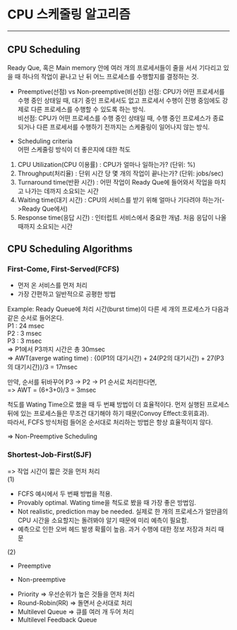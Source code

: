 # CPU 스케줄링 알고리즘
------------------------------------------------
## CPU Scheduling
Ready Que, 혹은 Main memory 안에 여러 개의 프로세서들이 줄을 서서 기다리고 있을 때 하나의 작업이 끝나고 난 뒤 어느 프로세스를 수행할지를 결정하는 것.  

* Preemptive(선점) vs Non-preemptive(비선점)
선점: CPU가 어떤 프로세서를 수행 중인 상태일 때, 대기 중인 프로세서도 없고 프로세서 수행이 진행 중임에도 강제로 다른 프로세스를 수행할 수 있도록 하는 방식.  
비선점: CPU가 어떤 프로세스를 수행 중인 상태일 때, 수행 중인 프로세스가 종료되거나 다른 프로세서를 수행하기 전까지는 스케줄링이 일어나지 않는 방식.  

* Scheduling criteria   
어떤 스케줄링 방식이 더 좋은지에 대한 척도  
 
1. CPU Utilization(CPU 이용률) : CPU가 얼마나 일하는가? (단위: %)  
2. Throughput(처리율) : 단위 시간 당 몇 개의 작업이 끝나는가? (단위: jobs/sec)  
3. Turnaround time(반환 시간) : 어떤 작업이 Ready Que에 들어와서 작업을 마치고 나가는 데까지 소요되는 시간  
4. Waiting time(대기 시간) : CPU의 서비스를 받기 위해 얼마나 기다려야 하는가(->Ready Que에서)  
5. Response time(응답 시간) : 인터럽트 서비스에서 중요한 개념. 처음 응답이 나올 때까지 소요되는 시간  

## CPU Scheduling Algorithms  

### First-Come, First-Served(FCFS)  
- 먼저 온 서비스를 먼저 처리  
- 가장 간편하고 일반적으로 공평한 방법  

Example: Ready Queue에 처리 시간(burst time)이 다른 세 개의 프로세스가 다음과 같은 순서로 들어온다.  
P1 : 24 msec  
P2 : 3 msec  
P3 : 3 msec  
=> P1에서 P3까지 시간은 총 30msec  
=> AWT(averge wating time) : {0(P1의 대기시간) + 24(P2의 대기시간) + 27(P3의 대기시간)}/3  = 17msec  

만약, 순서를 뒤바꾸어 P3 -> P2 -> P1 순서로 처리한다면,  
=> AWT = (6+3+0)/3 = 3msec  

척도를 Wating Time으로 했을 때 두 번째 방법이 더 효율적이다. 먼저 실행된 프로세스 뒤에 있는 프로세스들은 무조건 대기해야 하기 때문(Convoy Effect:호위효과).  
따라서, FCFS 방식처럼 들어온 순서대로 처리하는 방법은 항상 효율적이지 않다.  

=> Non-Preemptive Scheduling

### Shortest-Job-First(SJF)
=> 작업 시간이 짧은 것을 먼저 처리  
(1)
- FCFS 예시에서 두 번째 방법을 적용.  
- Provably optimal. Wating time을 척도로 봤을 때 가장 좋은 방법임. 
- Not realistic, prediction may be needed. 실제로 한 개의 프로세스가 얼만큼의 CPU 시간을 소요할지는 돌려봐야 알기 때문에 미리 예측이 필요함.  
- 예측으로 인한 오버 헤드 발생 확률이 높음. 과거 수행에 대한 정보 저장과 처리 때문  

(2)
- Preemptive

- Non-preemptive 


* Priority => 우선순위가 높은 것들을 먼저 처리
* Round-Robin(RR) => 돌면서 순서대로 처리
* Multilevel Queue => 큐를 여러 개 두어 처리
* Multilevel Feedback Queue

